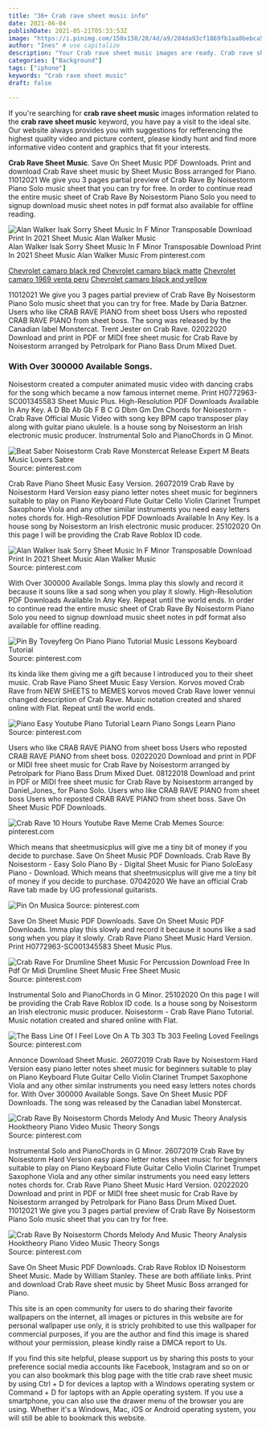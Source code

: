 ```yaml
---
title: "36+ Crab rave sheet music info"
date: 2021-06-04
publishDate: 2021-05-21T05:33:53Z
image: "https://i.pinimg.com/150x150/28/4d/a9/284da93cf1869fb1aa8bebca5dc91d82.jpg"
author: "Ines" # use capitalize
description: "Your Crab rave sheet music images are ready. Crab rave sheet music are a topic that is being searched for and liked by netizens now. You can Find and Download the Crab rave sheet music files here. Get all free photos and vectors."
categories: ["Background"]
tags: ["iphone"]
keywords: "Crab rave sheet music"
draft: false

---
```


If you're searching for **crab rave sheet music** images information related to the **crab rave sheet music** keyword, you have pay a visit to the ideal  site.  Our website always  provides you with  suggestions  for refferencing  the highest  quality video and picture  content, please kindly hunt and find more informative video content and graphics  that fit your interests.

**Crab Rave Sheet Music**. Save On Sheet Music PDF Downloads. Print and download Crab Rave sheet music by Sheet Music Boss arranged for Piano. 11012021 We give you 3 pages partial preview of Crab Rave By Noisestorm Piano Solo music sheet that you can try for free. In order to continue read the entire music sheet of Crab Rave By Noisestorm Piano Solo you need to signup download music sheet notes in pdf format also available for offline reading.

![Alan Walker Isak Sorry Sheet Music In F Minor Transposable Download Print In 2021 Sheet Music Alan Walker Music](https://i.pinimg.com/originals/2d/ec/71/2dec713a6c30a0a5118ace448c262cdc.png "Alan Walker Isak Sorry Sheet Music In F Minor Transposable Download Print In 2021 Sheet Music Alan Walker Music")
Alan Walker Isak Sorry Sheet Music In F Minor Transposable Download Print In 2021 Sheet Music Alan Walker Music From pinterest.com

[Chevrolet camaro black red](/chevrolet-camaro-black-red/)
[Chevrolet camaro black matte](/chevrolet-camaro-black-matte/)
[Chevrolet camaro 1969 venta peru](/chevrolet-camaro-1969-venta-peru/)
[Chevrolet camaro black and yellow](/chevrolet-camaro-black-and-yellow/)

11012021 We give you 3 pages partial preview of Crab Rave By Noisestorm Piano Solo music sheet that you can try for free. Made by Daria Batzner. Users who like CRAB RAVE PIANO from sheet boss Users who reposted CRAB RAVE PIANO from sheet boss. The song was released by the Canadian label Monstercat. Trent Jester on Crab Rave. 02022020 Download and print in PDF or MIDI free sheet music for Crab Rave by Noisestorm arranged by Petrolpark for Piano Bass Drum Mixed Duet.

### With Over 300000 Available Songs.

Noisestorm created a computer animated music video with dancing crabs for the song which became a now famous internet meme. Print H0772963-SC001345583 Sheet Music Plus. High-Resolution PDF Downloads Available In Any Key. A D Bb Ab Gb F B C G Dbm Gm Dm Chords for Noisestorm - Crab Rave Official Music Video with song key BPM capo transposer play along with guitar piano ukulele. Is a house song by Noisestorm an Irish electronic music producer. Instrumental Solo and PianoChords in G Minor.


![Beat Saber Noisestorm Crab Rave Monstercat Release Expert M Beats Music Lovers Sabre](https://i.pinimg.com/originals/59/7f/01/597f01a4953e9b4fb8d8cc7cd890eeee.jpg "Beat Saber Noisestorm Crab Rave Monstercat Release Expert M Beats Music Lovers Sabre")
Source: pinterest.com

Crab Rave Piano Sheet Music Easy Version. 26072019 Crab Rave by Noisestorm Hard Version easy piano letter notes sheet music for beginners suitable to play on Piano Keyboard Flute Guitar Cello Violin Clarinet Trumpet Saxophone Viola and any other similar instruments you need easy letters notes chords for. High-Resolution PDF Downloads Available In Any Key. Is a house song by Noisestorm an Irish electronic music producer. 25102020 On this page I will be providing the Crab Rave Roblox ID code.

![Alan Walker Isak Sorry Sheet Music In F Minor Transposable Download Print In 2021 Sheet Music Alan Walker Music](https://i.pinimg.com/originals/2d/ec/71/2dec713a6c30a0a5118ace448c262cdc.png "Alan Walker Isak Sorry Sheet Music In F Minor Transposable Download Print In 2021 Sheet Music Alan Walker Music")
Source: pinterest.com

With Over 300000 Available Songs. Imma play this slowly and record it because it souns like a sad song when you play it slowly. High-Resolution PDF Downloads Available In Any Key. Repeat until the world ends. In order to continue read the entire music sheet of Crab Rave By Noisestorm Piano Solo you need to signup download music sheet notes in pdf format also available for offline reading.

![Pin By Toveyferg On Piano Piano Tutorial Music Lessons Keyboard Tutorial](https://i.pinimg.com/474x/37/4f/4e/374f4e7017e840a011a45cbe2ae3164a.jpg "Pin By Toveyferg On Piano Piano Tutorial Music Lessons Keyboard Tutorial")
Source: pinterest.com

Its kinda like them giving me a gift because I introduced you to their sheet music. Crab Rave Piano Sheet Music Easy Version. Korvos moved Crab Rave from NEW SHEETS to MEMES korvos moved Crab Rave lower vennui changed description of Crab Rave. Music notation created and shared online with Flat. Repeat until the world ends.

![Piano Easy Youtube Piano Tutorial Learn Piano Songs Learn Piano](https://i.pinimg.com/564x/59/75/b6/5975b65f9ac97ebbc4da860adc1858a9.jpg "Piano Easy Youtube Piano Tutorial Learn Piano Songs Learn Piano")
Source: pinterest.com

Users who like CRAB RAVE PIANO from sheet boss Users who reposted CRAB RAVE PIANO from sheet boss. 02022020 Download and print in PDF or MIDI free sheet music for Crab Rave by Noisestorm arranged by Petrolpark for Piano Bass Drum Mixed Duet. 08122018 Download and print in PDF or MIDI free sheet music for Crab Rave by Noisestorm arranged by Daniel_Jones_ for Piano Solo. Users who like CRAB RAVE PIANO from sheet boss Users who reposted CRAB RAVE PIANO from sheet boss. Save On Sheet Music PDF Downloads.

![Crab Rave 10 Hours Youtube Rave Meme Crab Memes](https://i.pinimg.com/originals/ac/a2/8f/aca28febc13db7d3d25151e9af95ba84.png "Crab Rave 10 Hours Youtube Rave Meme Crab Memes")
Source: pinterest.com

Which means that sheetmusicplus will give me a tiny bit of money if you decide to purchase. Save On Sheet Music PDF Downloads. Crab Rave By Noisestorm - Easy Solo Piano By - Digital Sheet Music for Piano SoloEasy Piano - Download. Which means that sheetmusicplus will give me a tiny bit of money if you decide to purchase. 07042020 We have an official Crab Rave tab made by UG professional guitarists.

![Pin On Musica](https://i.pinimg.com/236x/6d/5a/a0/6d5aa0ff5f5229492e1f467590c0abb9.jpg "Pin On Musica")
Source: pinterest.com

Save On Sheet Music PDF Downloads. Save On Sheet Music PDF Downloads. Imma play this slowly and record it because it souns like a sad song when you play it slowly. Crab Rave Piano Sheet Music Hard Version. Print H0772963-SC001345583 Sheet Music Plus.

![Crab Rave For Drumline Sheet Music For Percussion Download Free In Pdf Or Midi Drumline Sheet Music Free Sheet Music](https://i.pinimg.com/originals/a4/cd/93/a4cd930ea209a5eadec187e4a766f22f.png "Crab Rave For Drumline Sheet Music For Percussion Download Free In Pdf Or Midi Drumline Sheet Music Free Sheet Music")
Source: pinterest.com

Instrumental Solo and PianoChords in G Minor. 25102020 On this page I will be providing the Crab Rave Roblox ID code. Is a house song by Noisestorm an Irish electronic music producer. Noisestorm - Crab Rave Piano Tutorial. Music notation created and shared online with Flat.

![The Bass Line Of I Feel Love On A Tb 303 Tb 303 Feeling Loved Feelings](https://i.pinimg.com/originals/a4/b8/d8/a4b8d842077fdc3c22757ad60a4f8c55.jpg "The Bass Line Of I Feel Love On A Tb 303 Tb 303 Feeling Loved Feelings")
Source: pinterest.com

Annonce Download Sheet Music. 26072019 Crab Rave by Noisestorm Hard Version easy piano letter notes sheet music for beginners suitable to play on Piano Keyboard Flute Guitar Cello Violin Clarinet Trumpet Saxophone Viola and any other similar instruments you need easy letters notes chords for. With Over 300000 Available Songs. Save On Sheet Music PDF Downloads. The song was released by the Canadian label Monstercat.

![Crab Rave By Noisestorm Chords Melody And Music Theory Analysis Hooktheory Piano Video Music Theory Songs](https://i.pinimg.com/originals/96/66/46/9666461a3fbaef12cc05e7a097b7c3c0.jpg "Crab Rave By Noisestorm Chords Melody And Music Theory Analysis Hooktheory Piano Video Music Theory Songs")
Source: pinterest.com

Instrumental Solo and PianoChords in G Minor. 26072019 Crab Rave by Noisestorm Hard Version easy piano letter notes sheet music for beginners suitable to play on Piano Keyboard Flute Guitar Cello Violin Clarinet Trumpet Saxophone Viola and any other similar instruments you need easy letters notes chords for. Crab Rave Piano Sheet Music Hard Version. 02022020 Download and print in PDF or MIDI free sheet music for Crab Rave by Noisestorm arranged by Petrolpark for Piano Bass Drum Mixed Duet. 11012021 We give you 3 pages partial preview of Crab Rave By Noisestorm Piano Solo music sheet that you can try for free.

![Crab Rave By Noisestorm Chords Melody And Music Theory Analysis Hooktheory Piano Video Music Theory Songs](https://i.pinimg.com/150x150/28/4d/a9/284da93cf1869fb1aa8bebca5dc91d82.jpg "Crab Rave By Noisestorm Chords Melody And Music Theory Analysis Hooktheory Piano Video Music Theory Songs")
Source: pinterest.com

Save On Sheet Music PDF Downloads. Crab Rave Roblox ID Noisestorm Sheet Music. Made by William Stanley. These are both affiliate links. Print and download Crab Rave sheet music by Sheet Music Boss arranged for Piano.

This site is an open community for users to do sharing their favorite wallpapers on the internet, all images or pictures in this website are for personal wallpaper use only, it is stricly prohibited to use this wallpaper for commercial purposes, if you are the author and find this image is shared without your permission, please kindly raise a DMCA report to Us.

If you find this site helpful, please support us by sharing this posts to your preference social media accounts like Facebook, Instagram and so on or you can also bookmark this blog page with the title crab rave sheet music by using Ctrl + D for devices a laptop with a Windows operating system or Command + D for laptops with an Apple operating system. If you use a smartphone, you can also use the drawer menu of the browser you are using. Whether it's a Windows, Mac, iOS or Android operating system, you will still be able to bookmark this website.

